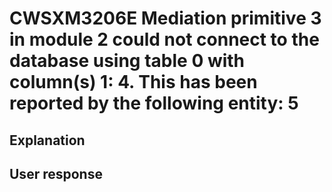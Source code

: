 # CWSXM3206E Mediation primitive 3 in module 2 could not connect to the database using table 0 with column(s) 1: 4. This has been reported by the following entity: 5

## Explanation

## User response